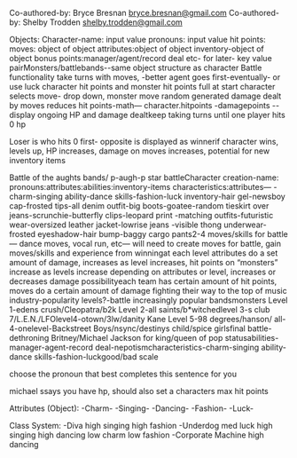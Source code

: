 Co-authored-by: Bryce Bresnan <bryce.bresnan@gmail.com> 
Co-authored-by: Shelby Trodden <shelby.trodden@gmail.com> 

Objects:
Character-name: input value
pronouns: input value
hit points:
moves: object of object
attributes:object of object
inventory-object of object
bonus points:manager/agent/record deal etc- for later- key value pairMonsters/battlebands--same object structure as character Battle functionality take turns with moves, -better agent goes first-eventually- or use luck
character hit points and monster hit points full at start
character selects move- drop down, monster move random generated
damage dealt by moves reduces hit points-math— character.hitpoints -damagepoints --display ongoing HP and damage dealtkeep taking turns until one player hits 0 hp

Loser is who hits 0 first- opposite is displayed as winnerif character wins, levels up, HP increases, damage on moves increases, potential for new inventory items



Battle of the aughts bands/ p-augh-p star battleCharacter creation-name: pronouns:attributes:abilities:inventory-items characteristics:attributes—
-charm-singing ability-dance skills-fashion-luck
inventory-hair gel-newsboy cap-frosted tips-all denim outfit-big boots-goatee-random tieskirt over jeans-scrunchie-butterfly clips-leopard print
-matching outfits-futuristic wear-oversized leather jacket-lowrise jeans
-visible thong underwear-frosted eyeshadow-hair bump-baggy cargo pants2-4 moves/skills for battle— dance moves, vocal run, etc— will need to create moves for battle, gain moves/skills and experience from winningat each level attributes do a set amount of damage, increases as level increases, hit points on “monsters” increase as levels increase
depending on attributes or level, increases or decreases damage possibilityeach team has certain amount of hit points, moves do a certain amount of damage
fighting their way to the top of music industry-popularity levels?-battle increasingly popular bandsmonsters
Level 1-edens crush/Cleopatra/b2k
Level 2-all saints/b*witchedlevel 3-s club 7/L.E.N./LFOlevel4-otown/3lw/danity Kane
Level 5-98 degrees/hanson/ all-4-onelevel-Backstreet Boys/nsync/destinys child/spice girlsfinal battle- dethroning Britney/Michael Jackson for king/queen of pop statusabilities-manager-agent-record deal-nepotismcharacteristics-charm-singing ability-dance skills-fashion-luckgood/bad scale

choose the pronoun that best completes this sentence for you

michael ssays you have hp, should also set a characters max hit points



Attributes (Object): 
-Charm-
-Singing-
-Dancing-
-Fashion-
-Luck-

Class System:
-Diva
high singing
high fashion
-Underdog
med luck
high singing
high dancing
low charm
low fashion
-Corporate Machine
high dancing
